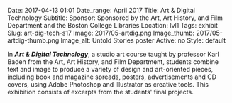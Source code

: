 Date: 2017-04-13 01:01 
Date_range: April 2017
Title: Art & Digital Technology 
Subtitle: 
Sponsor: Sponsored by the Art, Art History, and Film Department and the Boston College Libraries
Location: lvl1
Tags: exhibit
Slug: art-dig-tech-s17
Image: 2017/05-artdig.png
Image_thumb: 2017/05-artdig-thumb.png
Image_alt: Untold Stories  poster
Active: no
Style: default

In <strong><em>Art & Digital Technology</em></strong>, a studio art course taught by professor Karl Baden from the Art, Art History, and Film Department, students combine text and image to produce a variety of design and art-oriented pieces, including book and magazine spreads, posters, advertisements and CD covers, using Adobe Photoshop and Illustrator as creative tools. This exhibition consists of excerpts from the students' final projects.